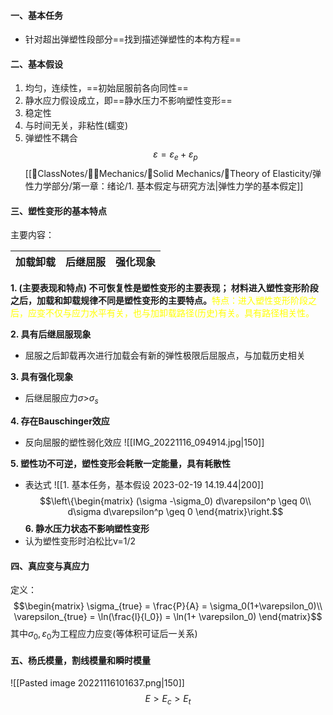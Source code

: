 #### 一、基本任务
- 针对超出弹塑性段部分==找到描述弹塑性的本构方程==

#### 二、基本假设
1. 均匀，连续性，==初始屈服前各向同性==
2. 静水应力假设成立，即==静水压力不影响塑性变形==
3. 稳定性
4. 与时间无关，非粘性(蠕变)
5. 弹塑性不耦合
$$\varepsilon = \varepsilon_e + \varepsilon_p$$
[[📘ClassNotes/👨‍🔧Mechanics/🕋Solid Mechanics/🔨Theory of Elasticity/弹性力学部分/第一章：绪论/1. 基本假定与研究方法|弹性力学的基本假定]]

#### 三、塑性变形的基本特点
主要内容： 

| 加载卸载 | 后继屈服 | 强化现象 |
| -------- | -------- | -------- |

**1. (主要表现和特点) 不可恢复性是塑性变形的主要表现； 材料进入塑性变形阶段之后，加载和卸载规律不同是塑性变形的主要特点。**<mark style="background: transparent; color: yellow">特点：进入塑性变形阶段之后，应变不仅与应力水平有关，也与加卸载路径(历史)有关。具有路径相关性。</mark>

**2. 具有后继屈服现象**
- 屈服之后卸载再次进行加载会有新的弹性极限后屈服点，与加载历史相关

**3. 具有强化现象**
- 后继屈服应力$\sigma$>$\sigma_s$

**4. 存在Bauschinger效应**
- 反向屈服的塑性弱化效应
![[IMG_20221116_094914.jpg|150]]

**5. 塑性功不可逆，塑性变形会耗散一定能量，具有耗散性**
- 表达式
![[1. 基本任务，基本假设 2023-02-19 14.19.44|200]]
$$\left\{\begin{matrix}
(\sigma -\sigma_0) d\varepsilon^p \geq 0\\
d\sigma d\varepsilon^p \geq 0
 \end{matrix}\right.$$
**6. 静水压力状态不影响塑性变形**
- 认为塑性变形时泊松比ν=1/2

#### 四、真应变与真应力
定义：
$$\begin{matrix} 
\sigma_{true} = \frac{P}{A} = \sigma_0(1+\varepsilon_0)\\
\varepsilon_{true} = \ln(\frac{l}{l_0}) = \ln(1+ \varepsilon_0) \end{matrix}$$
其中$\sigma_0,\varepsilon_0$为工程应力应变(等体积可证后一关系)

#### 五、杨氏模量，割线模量和瞬时模量

![[Pasted image 20221116101637.png|150]]
$$E>E_c>E_t$$